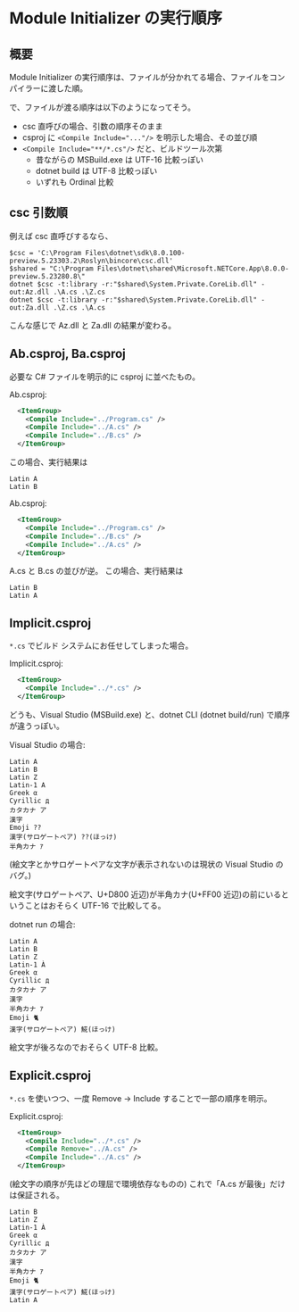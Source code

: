 ﻿# Module Initializer の実行順序

## 概要

Module Initializer の実行順序は、ファイルが分かれてる場合、ファイルをコンパイラーに渡した順。

で、ファイルが渡る順序は以下のようになってそう。

* csc 直呼びの場合、引数の順序そのまま
* csproj に `<Compile Include="..."/>` を明示した場合、その並び順
* `<Compile Include="**/*.cs"/>` だと、ビルドツール次第
    * 昔ながらの MSBuild.exe は UTF-16 比較っぽい
    * dotnet build は UTF-8 比較っぽい
    * いずれも Ordinal 比較
 
 ## csc 引数順

 例えば csc 直呼びするなら、

 ```
$csc = 'C:\Program Files\dotnet\sdk\8.0.100-preview.5.23303.2\Roslyn\bincore\csc.dll'
$shared = "C:\Program Files\dotnet\shared\Microsoft.NETCore.App\8.0.0-preview.5.23280.8\"
dotnet $csc -t:library -r:"$shared\System.Private.CoreLib.dll" -out:Az.dll .\A.cs .\Z.cs
dotnet $csc -t:library -r:"$shared\System.Private.CoreLib.dll" -out:Za.dll .\Z.cs .\A.cs 
```

こんな感じで Az.dll と Za.dll の結果が変わる。

## Ab.csproj, Ba.csproj

必要な C# ファイルを明示的に csproj に並べたもの。

Ab.csproj:

```xml
  <ItemGroup>
    <Compile Include="../Program.cs" />
    <Compile Include="../A.cs" />
    <Compile Include="../B.cs" />
  </ItemGroup>
```

この場合、実行結果は

```
Latin A
Latin B
```

Ab.csproj:

```xml
  <ItemGroup>
    <Compile Include="../Program.cs" />
    <Compile Include="../B.cs" />
    <Compile Include="../A.cs" />
  </ItemGroup>
```

A.cs と B.cs の並びが逆。
この場合、実行結果は

```
Latin B
Latin A
```

## Implicit.csproj

`*.cs` でビルド システムにお任せしてしまった場合。

Implicit.csproj:

```xml
  <ItemGroup>
    <Compile Include="../*.cs" />
  </ItemGroup>
```

どうも、Visual Studio (MSBuild.exe) と、dotnet CLI (dotnet build/run) で順序が違うっぽい。

Visual Studio の場合:

```
Latin A
Latin B
Latin Z
Latin-1 A
Greek α
Cyrillic д
カタカナ ア
漢字
Emoji ??
漢字(サロゲートペア) ??(ほっけ)
半角カナ ｱ
```

(絵文字とかサロゲートペアな文字が表示されないのは現状の Visual Studio のバグ。)

絵文字(サロゲートペア、U+D800 近辺)が半角カナ(U+FF00 近辺)の前にいるということはおそらく UTF-16 で比較してる。

dotnet run の場合:

```
Latin A
Latin B
Latin Z
Latin-1 À
Greek α
Cyrillic д
カタカナ ア
漢字
半角カナ ｱ
Emoji 🐈
漢字(サロゲートペア) 𩸽(ほっけ)
```

絵文字が後ろなのでおそらく UTF-8 比較。

## Explicit.csproj

`*.cs` を使いつつ、一度 Remove → Include することで一部の順序を明示。

Explicit.csproj:

```xml
  <ItemGroup>
    <Compile Include="../*.cs" />
    <Compile Remove="../A.cs" />
    <Compile Include="../A.cs" />
  </ItemGroup>
```

(絵文字の順序が先ほどの理屈で環境依存なものの)
これで「A.cs が最後」だけは保証される。

```
Latin B
Latin Z
Latin-1 À
Greek α
Cyrillic д
カタカナ ア
漢字
半角カナ ｱ
Emoji 🐈
漢字(サロゲートペア) 𩸽(ほっけ)
Latin A
```
